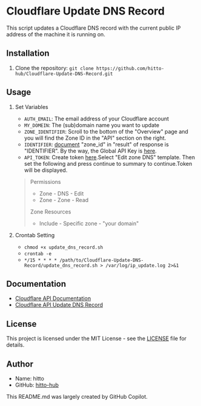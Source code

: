 # Cloudflare Update DNS Record

This script updates a Cloudflare DNS record with the current public IP address of the machine it is running on.

## Installation

1. Clone the repository: `git clone https://github.com/hitto-hub/Cloudflare-Update-DNS-Record.git`

## Usage

1. Set Variables
    - `AUTH_EMAIL`: The email address of your Cloudflare account
    - `MY_DOMEIN`: The (sub)domain name you want to update
    - `ZONE_IDENTIFIER`: Scroll to the bottom of the "Overview" page and you will find the Zone ID in the "API" section on the right.
    - `IDENTIFIER`: [document](https://developers.cloudflare.com/api/operations/dns-records-for-a-zone-list-dns-records) "zone_id" in "result" of response is "IDENTIFIER".
    By the way, the Global API Key is [here](https://dash.cloudflare.com/profile/api-tokens).
    - `API_TOKEN`: Create token [here](https://dash.cloudflare.com/profile/api-tokens).Select "Edit zone DNS" template. Then set the following and press continue to summary to continue.Token will be displayed.

    > Permissions
    > - Zone - DNS - Edit
    > - Zone - Zone - Read
    >
    > Zone Resources
    > - Include - Specific zone - "your domain"
2. Crontab Setting
    - `chmod +x update_dns_record.sh`
    - `crontab -e`
    - `*/15 * * * * /path/to/Cloudflare-Update-DNS-Record/update_dns_record.sh > /var/log/ip_update.log 2>&1`

## Documentation

- [Cloudflare API Documentation](https://api.cloudflare.com/)
- [Cloudflare API Update DNS Record](https://developers.cloudflare.com/api/operations/dns-records-for-a-zone-update-dns-record)

## License

This project is licensed under the MIT License - see the [LICENSE](LICENSE) file for details.

## Author

- Name: hitto
- GitHub: [hitto-hub](https://github.com/hitto-hub)

This README.md was largely created by GitHub Copilot.
